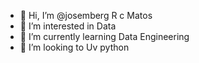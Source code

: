 - 👋 Hi, I’m @josemberg R c Matos
- 👀 I’m interested in Data
- 🌱 I’m currently learning Data Engineering 
- 💞️ I’m looking to Uv python 

<!---
josemberg1971/josemberg1971 is a ✨ special ✨ repository because its `README.md` (this file) appears on your GitHub profile.
You can click the Preview link to take a look at your changes.
--->
